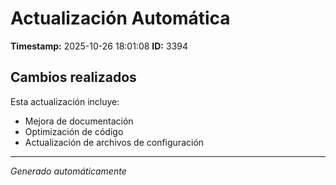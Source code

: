 # Actualización Automática

**Timestamp:** 2025-10-26 18:01:08
**ID:** 3394

## Cambios realizados

Esta actualización incluye:
- Mejora de documentación
- Optimización de código
- Actualización de archivos de configuración

---
*Generado automáticamente*
